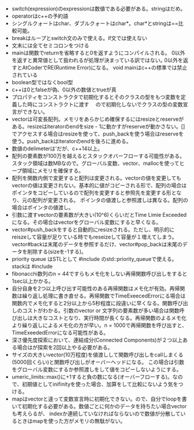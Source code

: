 - switch(expression)のexpressionは数値である必要がある。stringはだめ。
- operatorはc++の予約語
- シングルクォートはchar、ダブルクォートはchar*。char*とstringは==比較可能。
- breakはループとswitch文のみで使える。if文では使えない
- 文末には全てセミコロンをつける
- mainは関数でreturnを省略すると0を返すようにコンパイルされる。
  0以外を返すと異常値として扱われるが処理が決まっている訳ではない｡
  0以外を返すとAtCoderでRE(Runtime Error)になる。
  void mainはc++の標準では禁止されている
- boolean型ではなくbool型
- c++は0とfalseが偽、0以外の数値とtrueが真
- プロパティをコンストラクタで初期化するとそのクラスの型をもつ変数を定義した時にコンストラクトに渡す
　ので初期化しないでクラスの型の変数宣言ができない。
- vectorは可変長配列。メモリをあらかじめ確保するにはresizeとreserveがある。resizeはiteratorのendをsize - 1に動かすがreserveが動かさない。[]でアクセスする場合はresizeを使って、push_backを使う場合はreserveを使う。push_backはiteratorのendを後ろに進める。
- 数値のdelimeterは'だが、c++14以上。
- 配列の要素数が100万を越えるとスタックオバーフローする可能性がある。スタック領域は数MBなので。グローバル変数、vector、mallocを使ってヒープ領域にメモリを確保する。
- 配列を関数内側で変更すると配列は変更される。vectorの値を変更してもvectorの値は変更されない。基本的に値がコピーされる形で、配列の場合はポインタをコピーしているので配列を変更すると参照先を変更する形となり、元の配列が変更される。
ポインタの値渡しと参照渡しは異なる。配列の場合はポインタの値渡し。
- 引数に渡すvectorの要素数が大きい(10^6)くらいだとTime Limie Exceededになる。その場合はvectorをグローバル変数にすると早くなる。
- vector#push_backをすると自動的にresizeされる。ただし、明示的にreiszeして容量が足りている時でもreseizeして容量が１増えてしまう。vector#backは末尾のデータを参照するだけ、vector#pop_backは末尾のデータを削除する(sizeを-1する)。
- priority queue はSTLとして #include <queue>のstd::priority_queueで使える。stackは #include <stack>
- fibonacchi数列のn = 44ですらもメモ化をしない再帰関数呼び出しをすると1sec以上かかる。
- 自分自身を2つ以上呼び出す可能性のある再帰関数はメモ化が有効。再帰関数は繰り返し処理に書き直せる。再帰関数でTimeExeecedErrorにる場合は関数内でメモ化すると2分以上から5秒程度に段違いに早くなる。関数呼び出しのコストがわかる。引数のvector or 文字列の要素数が多い場合は関数呼び出しは大きなコストとなり、実行時間が長くなる。再帰関数のよるメモ化より繰り返しによるメモ化の方が早い。n = 1000で再帰関数を呼び出すと、TimeExeededErrorになる可能性がある。
- 深さ優先度探索において、連結成分(Connected Components)が２つ以上ある場合はが探索を2回以上やる必要がある。
- サイズの大きいvector(10万程度)を値渡しして関数呼び出しをcallしまくる(5000回くらい)と関数呼び出しがオーバーヘッドになる。
この場合は引数をグローバル変数にするか参照渡しをして値をコピーしないようにする。
- umeric_limits<int>::max()に+1すると負の数になる(オーバーフローする)。なので、初期値としてinifinityを使った場合、加算をして比較にないよう気をつける。
- mapはvectorと違って変数宣言時に初期化できない。ので、自分でloopを書いて初期化する必要がある。数値ごとに何かのデータを持ちたい場合vectorも考えらるが、
indexか連続していなければならないので数値が分散しているときはmapを使った方がメモリの無駄がない。
